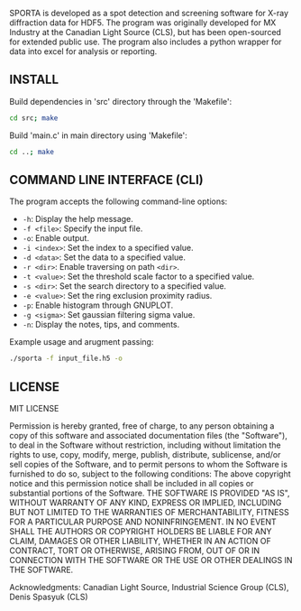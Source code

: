 SPORTA is developed as a spot detection and screening software for X-ray diffraction data for HDF5. The program was originally developed for MX Industry at the Canadian Light Source (CLS), but has been open-sourced for extended public use. The program also includes a python wrapper for data into excel for analysis or reporting.

## INSTALL

Build dependencies in 'src' directory through the 'Makefile':
```bash
cd src; make
```
Build 'main.c' in main directory using 'Makefile':
```bash
cd ..; make
```

## COMMAND LINE INTERFACE (CLI)

The program accepts the following command-line options:

- `-h`: Display the help message.
- `-f <file>`: Specify the input file.
- `-o`: Enable output.
- `-i <index>`: Set the index to a specified value.
- `-d <data>`: Set the data to a specified value.
- `-r <dir>`: Enable traversing on path `<dir>`.
- `-t <value>`: Set the threshold scale factor to a specified value.
- `-s <dir>`: Set the search directory to a specified value.
- `-e <value>`: Set the ring exclusion proximity radius.
- `-p`: Enable histogram through GNUPLOT.
- `-g <sigma>`: Set gaussian filtering sigma value.
- `-n`: Display the notes, tips, and comments.

Example usage and arugment passing:

```bash
./sporta -f input_file.h5 -o
```

## LICENSE

MIT LICENSE

Permission is hereby granted, free of charge, to any person obtaining a copy
of this software and associated documentation files (the "Software"), to deal
in the Software without restriction, including without limitation the rights
to use, copy, modify, merge, publish, distribute, sublicense, and/or sell
copies of the Software, and to permit persons to whom the Software is
furnished to do so, subject to the following conditions:
The above copyright notice and this permission notice shall be included in all
copies or substantial portions of the Software.
THE SOFTWARE IS PROVIDED "AS IS", WITHOUT WARRANTY OF ANY KIND, EXPRESS OR
IMPLIED, INCLUDING BUT NOT LIMITED TO THE WARRANTIES OF MERCHANTABILITY,
FITNESS FOR A PARTICULAR PURPOSE AND NONINFRINGEMENT. IN NO EVENT SHALL THE
AUTHORS OR COPYRIGHT HOLDERS BE LIABLE FOR ANY CLAIM, DAMAGES OR OTHER
LIABILITY, WHETHER IN AN ACTION OF CONTRACT, TORT OR OTHERWISE, ARISING FROM,
OUT OF OR IN CONNECTION WITH THE SOFTWARE OR THE USE OR OTHER DEALINGS IN THE
SOFTWARE.

Acknowledgments: Canadian Light Source, Industrial Science Group (CLS), Denis Spasyuk (CLS)
